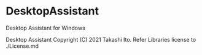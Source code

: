 # DesktopAssistant
Desktop Assistant for Windows

Desktop Assistant Copyright (C) 2021 Takashi Ito.
Refer Libraries license to ./License.md